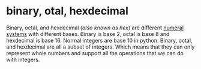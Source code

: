 # binary, otal, hexdecimal

Binary, octal, and hexdecimal (_also known as hex_) are different [numeral systems][numeral-systems] with different bases.
Binary is base 2, octal is base 8 and hexdecimal is base 16.
Normal integers are base 10 in python.
Binary, octal, and hexdecimal are all a subset of integers.
Which means that they can only represent whole numbers and support all the operations that we can do with integers.

[numeral-systems]: https://en.wikipedia.org/wiki/Numeral_system
